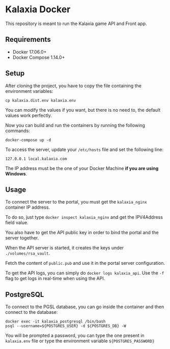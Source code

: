 Kalaxia Docker
==============

This repository is meant to run the Kalaxia game API and Front app.

Requirements
------------

* Docker 17.06.0+
* Docker Compose 1.14.0+

Setup
-------

After cloning the project, you have to copy the file containing the environment variables:

```
cp kalaxia.dist.env kalaxia.env
```

You can modify the values if you want, but there is no need to, the default values work perfectly.

Now you can build and run the containers by running the following commands:

```
docker-compose up -d
```

To access the server, update your ``/etc/hosts`` file and set the following line:

```
127.0.0.1 local.kalaxia.com
```

The IP address must be the one of your Docker Machine **if you are using Windows**.

Usage
------

To connect the server to the portal, you must get the ``kalaxia_nginx`` container IP address.

To do so, just type ``docker inspect kalaxia_nginx`` and get the IPV4Address field value.

You also have to get the API public key in order to bind the portal and the server together.

When the API server is started, it creates the keys under ``./volumes/rsa_vault``.

Fetch the content of ``public.pub`` and use it in the portal server configuration.

To get the API logs, you can simply do ``docker logs kalaxia_api``. Use the ``-f`` flag to get logs in real-time when using the API.

PostgreSQL
----------

To connect to the PGSL database, you can go inside the container and then connect to the database:

```
docker exec -it kalaxia_postgresql /bin/bash
psql --username=${POSTGRES_USER} -d ${POSTGRES_DB} -W
```

You will be prompted a password, you can type the one present in ```kalaxia.env``` file or type the environment variable ```${POSTGRES_PASSWORD}```
